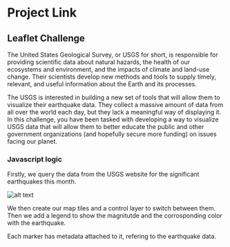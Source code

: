 # Project Link



## Leaflet Challenge
The United States Geological Survey, or USGS for short, is responsible for providing scientific data about natural hazards, the health of our ecosystems and environment, and the impacts of climate and land-use change. Their scientists develop new methods and tools to supply timely, relevant, and useful information about the Earth and its processes.

The USGS is interested in building a new set of tools that will allow them to visualize their earthquake data. They collect a massive amount of data from all over the world each day, but they lack a meaningful way of displaying it. In this challenge, you have been tasked with developing a way to visualize USGS data that will allow them to better educate the public and other government organizations (and hopefully secure more funding) on issues facing our planet.

### Javascript logic
Firstly, we query the data from the USGS website for the significant earthquakes this month.

![alt text](https://external-content.duckduckgo.com/iu/?u=https%3A%2F%2Fbrands.home-assistant.io%2F_%2Fusgs_earthquakes_feed%2Flogo%402x.png&f=1&nofb=1&ipt=0a21887f0844614664c9bf0c30b877c1045fc78f478c20cf5f336df259cedb34&ipo=images)

We then create our map tiles and a control layer to switch between them. Then we add a legend to show the magnitutde and the corrosponding color with the earthquake.

Each marker has metadata attached to it, refering to the earthquake data. 
